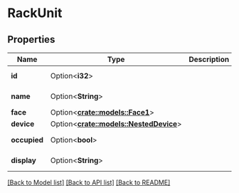 # RackUnit

## Properties

Name | Type | Description | Notes
------------ | ------------- | ------------- | -------------
**id** | Option<**i32**> |  | [optional][readonly]
**name** | Option<**String**> |  | [optional][readonly]
**face** | Option<[**crate::models::Face1**](Face_1.md)> |  | [optional]
**device** | Option<[**crate::models::NestedDevice**](NestedDevice.md)> |  | [optional]
**occupied** | Option<**bool**> |  | [optional][readonly]
**display** | Option<**String**> |  | [optional][readonly]

[[Back to Model list]](../README.md#documentation-for-models) [[Back to API list]](../README.md#documentation-for-api-endpoints) [[Back to README]](../README.md)


